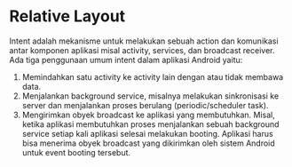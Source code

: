# Relative Layout
Intent adalah mekanisme untuk melakukan sebuah action dan komunikasi antar
komponen aplikasi misal activity, services, dan broadcast receiver. Ada tiga penggunaan umum
intent dalam aplikasi Android yaitu:
1.  Memindahkan satu activity ke activity lain dengan atau tidak membawa data.
2.  Menjalankan background service, misalnya melakukan sinkronisasi ke server dan
menjalankan proses berulang (periodic/scheduler task).
3.  Mengirimkan obyek broadcast ke aplikasi yang membutuhkan. Misal, ketika aplikasi
membutuhkan proses menjalankan sebuah background service setiap kali aplikasi selesai
melakukan booting. Aplikasi harus bisa menerima obyek broadcast yang dikirimkan oleh
sistem Android untuk event booting tersebut.

